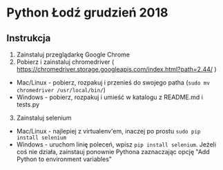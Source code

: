 # Python Łodź grudzień 2018

## Instrukcja
1. Zainstaluj przeglądarkę Google Chrome
2. Pobierz i zainstaluj chromedriver ( https://chromedriver.storage.googleapis.com/index.html?path=2.44/ )
- Mac/Linux - pobierz, rozpakuj i przenieś do swojego patha (`sudo mv chromedriver /usr/local/bin/`)
- Windows - pobierz, rozpakuj i umieść w katalogu z README.md i tests.py

3. Zainstaluj selenium
- Mac/Linux - najlepiej z virtualenv'em, inaczej po prostu `sudo pip install selenium`
- Windows - uruchom linię poleceń, wpisz `pip install selenium`. Jeżeli coś nie działa, zainstauj ponownie Pythona zaznaczając opcję "Add Python to environment variables"
